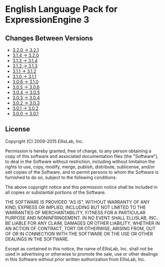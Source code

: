 English Language Pack for ExpressionEngine 3
============================================

Changes Between Versions
------------------------

- [3.2.0 → 3.2.1](https://github.com/EllisLab/EE-Language-English/compare/3.2.0...3.2.1)
- [3.1.4 → 3.2.0](https://github.com/EllisLab/EE-Language-English/compare/3.1.4...3.2.0)
- [3.1.3 → 3.1.4](https://github.com/EllisLab/EE-Language-English/compare/3.1.3...3.1.4)
- [3.1.2 → 3.1.3](https://github.com/EllisLab/EE-Language-English/compare/3.1.2...3.1.3)
- [3.1.1 → 3.1.2](https://github.com/EllisLab/EE-Language-English/compare/3.1.1...3.1.2)
- [3.1.0 → 3.1.1](https://github.com/EllisLab/EE-Language-English/compare/3.1.0...3.1.1)
- [3.0.6 → 3.1.0](https://github.com/EllisLab/EE-Language-English/compare/3.0.6...3.1.0)
- [3.0.5 → 3.0.6](https://github.com/EllisLab/EE-Language-English/compare/3.0.5...3.0.6)
- [3.0.4 → 3.0.5](https://github.com/EllisLab/EE-Language-English/compare/3.0.4...3.0.5)
- [3.0.3 → 3.0.4](https://github.com/EllisLab/EE-Language-English/compare/3.0.3...3.0.4)
- [3.0.2 → 3.0.3](https://github.com/EllisLab/EE-Language-English/compare/3.0.2...3.0.3)
- [3.0.1 → 3.0.2](https://github.com/EllisLab/EE-Language-English/compare/3.0.1...3.0.2)
- [3.0.0 → 3.0.1](https://github.com/EllisLab/EE-Language-English/compare/3.0.0...3.0.1)

License
-------

Copyright (C) 2009-2015 EllisLab, Inc.

Permission is hereby granted, free of charge, to any person obtaining a copy
of this software and associated documentation files (the "Software"), to deal
in the Software without restriction, including without limitation the rights
to use, copy, modify, merge, publish, distribute, sublicense, and/or sell
copies of the Software, and to permit persons to whom the Software is
furnished to do so, subject to the following conditions:

The above copyright notice and this permission notice shall be included in
all copies or substantial portions of the Software.

THE SOFTWARE IS PROVIDED "AS IS", WITHOUT WARRANTY OF ANY KIND, EXPRESS OR
IMPLIED, INCLUDING BUT NOT LIMITED TO THE WARRANTIES OF MERCHANTABILITY,
FITNESS FOR A PARTICULAR PURPOSE AND NONINFRINGEMENT. IN NO EVENT SHALL
ELLISLAB, INC. BE LIABLE FOR ANY CLAIM, DAMAGES OR OTHER LIABILITY, WHETHER
IN AN ACTION OF CONTRACT, TORT OR OTHERWISE, ARISING FROM, OUT OF OR IN
CONNECTION WITH THE SOFTWARE OR THE USE OR OTHER DEALINGS IN THE SOFTWARE.

Except as contained in this notice, the name of EllisLab, Inc. shall not be
used in advertising or otherwise to promote the sale, use or other dealings
in this Software without prior written authorization from EllisLab, Inc.
